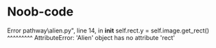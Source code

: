 # Noob-code
Error
pathway\alien.py", line 14, in __init__
    self.rect.y = self.image.get_rect()
    ^^^^^^^^^
AttributeError: 'Alien' object has no attribute 'rect'
